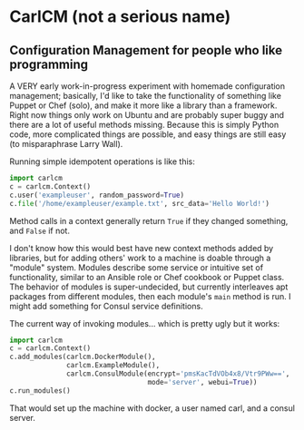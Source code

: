 # CarlCM (not a serious name)

## Configuration Management for people who like programming

A VERY early work-in-progress experiment with homemade configuration
management; basically, I'd like to take the functionality of something
like Puppet or Chef (solo), and make it more like a library than a
framework.  Right now things only work on Ubuntu and are probably
super buggy and there are a lot of useful methods missing.  Because
this is simply Python code, more complicated things are possible, and
easy things are still easy (to misparaphrase Larry Wall).

Running simple idempotent operations is like this:

```python
import carlcm
c = carlcm.Context()
c.user('exampleuser', random_password=True)
c.file('/home/exampleuser/example.txt', src_data='Hello World!')
```

Method calls in a context generally return `True` if they changed
something, and `False` if not.

I don't know how this would best have new context methods added by
libraries, but for adding others' work to a machine is doable through
a "module" system.  Modules describe some service or intuitive set of
functionality, similar to an Ansible role or Chef cookbook or Puppet
class.  The behavior of modules is super-undecided, but currently
interleaves apt packages from different modules, then each module's
`main` method is run.  I might add something for Consul service
definitions.

The current way of invoking modules... which is pretty ugly but it
works:

```python
import carlcm
c = carlcm.Context()
c.add_modules(carlcm.DockerModule(),
              carlcm.ExampleModule(),
              carlcm.ConsulModule(encrypt='pmsKacTdVOb4x8/Vtr9PWw==',
                                  mode='server', webui=True))
c.run_modules()
```

That would set up the machine with docker, a user named carl, and a
consul server.
